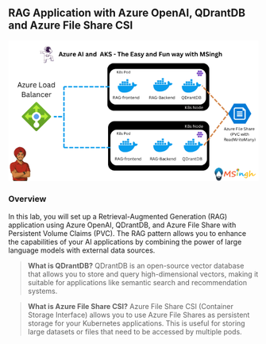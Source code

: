 ## RAG Application with Azure OpenAI, QDrantDB and Azure File Share CSI

![RAG_with_PVC](./Assets/RAG_with_PVC.png)

### Overview
In this lab, you will set up a Retrieval-Augmented Generation (RAG) application using Azure OpenAI, QDrantDB, and Azure File Share with Persistent Volume Claims (PVC). The RAG pattern allows you to enhance the capabilities of your AI applications by combining the power of large language models with external data sources.

>**What is QDrantDB?**
> QDrantDB is an open-source vector database that allows you to store and query high-dimensional vectors, making it suitable for applications like semantic search and recommendation systems.

>**What is Azure File Share CSI?**
> Azure File Share CSI (Container Storage Interface) allows you to use Azure File Shares as persistent storage for your Kubernetes applications. This is useful for storing large datasets or files that need to be accessed by multiple pods.

